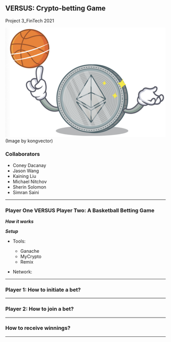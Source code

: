 ## VERSUS: Crypto-betting Game
Project 3_FinTech 2021

![ETHBasketball](Images/ETH_Basketball.png)
(Image by kongvector)


### Collaborators

- Coney Dacanay
- Jason Wang
- Kaining Liu
- Michael Nitchov
- Sherin Solomon
- Simran Saini

---

### Player One VERSUS Player Two: A Basketball Betting Game

***How it works***


***Setup***

- Tools:
    
    - Ganache
    - MyCrypto
    - Remix

- Network:


---

### Player 1: How to initiate a bet?

---

### Player 2: How to join a bet?


---

### How to receive winnings?


---
